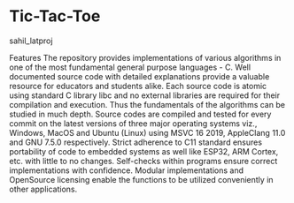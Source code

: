 # Tic-Tac-Toe
sahil_latproj

Features
The repository provides implementations of various algorithms in one of the most fundamental general purpose languages - C.
Well documented source code with detailed explanations provide a valuable resource for educators and students alike.
Each source code is atomic using standard C library libc and no external libraries are required for their compilation and execution. Thus the fundamentals of the algorithms can be studied in much depth.
Source codes are compiled and tested for every commit on the latest versions of three major operating systems viz., Windows, MacOS and Ubuntu (Linux) using MSVC 16 2019, AppleClang 11.0 and GNU 7.5.0 respectively.
Strict adherence to C11 standard ensures portability of code to embedded systems as well like ESP32, ARM Cortex, etc. with little to no changes.
Self-checks within programs ensure correct implementations with confidence.
Modular implementations and OpenSource licensing enable the functions to be utilized conveniently in other applications.
